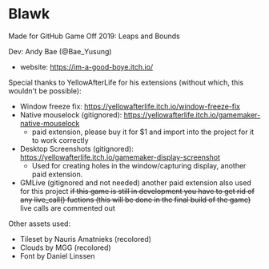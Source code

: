 # Blawk
Made for GitHub Game Off 2019: Leaps and Bounds

Dev: Andy Bae (@Bae_Yusung) 
- website: https://im-a-good-boye.itch.io/

Special thanks to YellowAfterLife for his extensions (without which, this wouldn't be possible):
- Window freeze fix: https://yellowafterlife.itch.io/window-freeze-fix
- Native mouselock (gitignored): https://yellowafterlife.itch.io/gamemaker-native-mouselock
  - paid extension, please buy it for $1 and import into the project for it to work correctly
- Desktop Screenshots (gitignored): https://yellowafterlife.itch.io/gamemaker-display-screenshot
  - Used for creating holes in the window/capturing display, another paid extension.
- GMLive (gitignored and not needed) another paid extension also used for this project ~~if this game is still in development you have to get rid of any live_call() fuctions (this will be done in the final build of the game)~~ live calls are commented out

Other assets used:
- Tileset by Nauris Amatnieks (recolored)
- Clouds by MGG (recolored)
- Font by Daniel Linssen